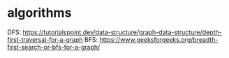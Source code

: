 # algorithms

DFS: https://tutorialspoint.dev/data-structure/graph-data-structure/depth-first-traversal-for-a-graph
BFS: https://www.geeksforgeeks.org/breadth-first-search-or-bfs-for-a-graph/
